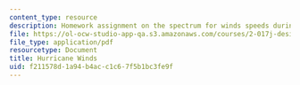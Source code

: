 ```yaml
---
content_type: resource
description: Homework assignment on the spectrum for winds speeds during hurricanes.
file: https://ol-ocw-studio-app-qa.s3.amazonaws.com/courses/2-017j-design-of-electromechanical-robotic-systems-fall-2009/f211578d1a94b4acc1c67f5b1bc3fe9f_MIT2_017JF09_p21.pdf
file_type: application/pdf
resourcetype: Document
title: Hurricane Winds
uid: f211578d-1a94-b4ac-c1c6-7f5b1bc3fe9f
---
```

